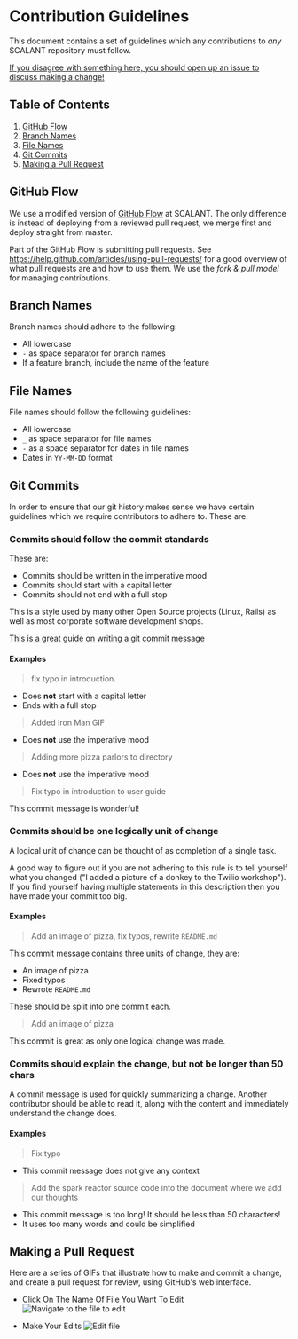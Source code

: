 # Contribution Guidelines

This document contains a set of guidelines which any contributions to _any_ SCALANT repository must follow.

[If you disagree with something here, you should open up an issue to discuss making a change!](https://github.com/ScalantCommunity/ScalantWebsite/issues)

## Table of Contents

1. [GitHub Flow](#github-flow)
2. [Branch Names](#branch-names)
3. [File Names](#file-names)
4. [Git Commits](#git-commits)
5. [Making a Pull Request](#making-a-pull-request)

## GitHub Flow

We use a modified version of [GitHub Flow](https://guides.github.com/introduction/flow/) at SCALANT. The only difference is instead of deploying from a reviewed pull request, we merge first and deploy straight from master.

Part of the GitHub Flow is submitting pull requests. See https://help.github.com/articles/using-pull-requests/ for a good overview of what pull requests are and how to use them. We use the _fork & pull model_ for managing contributions.

## Branch Names

Branch names should adhere to the following:

- All lowercase
- `-` as space separator for branch names
- If a feature branch, include the name of the feature

## File Names

File names should follow the following guidelines:

- All lowercase
- `_` as space separator for file names
- `-` as a space separator for dates in file names
- Dates in `YY-MM-DD` format

## Git Commits

In order to ensure that our git history makes sense we have certain guidelines which we require contributors to adhere to. These are:

### Commits should follow the commit standards

These are:

- Commits should be written in the imperative mood
- Commits should start with a capital letter
- Commits should not end with a full stop

This is a style used by many other Open Source projects (Linux, Rails) as well as most corporate software development shops.

[This is a great guide on writing a git commit message](http://chris.beams.io/posts/git-commit/)

#### Examples

> fix typo in introduction.

- Does **not** start with a capital letter
- Ends with a full stop

> Added Iron Man GIF

- Does **not** use the imperative mood

> Adding more pizza parlors to directory

- Does **not** use the imperative mood

> Fix typo in introduction to user guide

This commit message is wonderful!

### Commits should be one logically unit of change

A logical unit of change can be thought of as completion of a single task.

A good way to figure out if you are not adhering to this rule is to tell yourself what you changed ("I added a picture of a donkey to the Twilio workshop"). If you find yourself having multiple statements in this description then you have made your commit too big.

#### Examples

> Add an image of pizza, fix typos, rewrite `README.md`

This commit message contains three units of change, they are:

- An image of pizza
- Fixed typos
- Rewrote `README.md`

These should be split into one commit each.

> Add an image of pizza

This commit is great as only one logical change was made.

### Commits should explain the change, but not be longer than 50 chars

A commit message is used for quickly summarizing a change. Another contributor should be able to read it, along with the content and immediately understand the change does.

#### Examples

> Fix typo

- This commit message does not give any context

> Add the spark reactor source code into the document where we add our thoughts

- This commit message is too long! It should be less than 50 characters!
- It uses too many words and could be simplified


## Making a Pull Request

Here are a series of GIFs that illustrate how to make and commit a change, and create a pull request for review, using GitHub's web interface.

-  Click On The Name Of File You Want To Edit
  ![Navigate to the file to edit](https://user-images.githubusercontent.com/97145602/179370349-1b2ce644-c782-4dce-aad2-818b85afe022.jpg)
 
-  Make Your Edits
  ![Edit file](https://user-images.githubusercontent.com/97145602/179370437-6cfb9bb4-ced5-48c7-bb46-42ac78392506.jpg)



